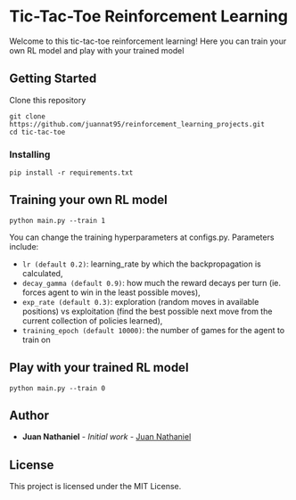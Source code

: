 # Tic-Tac-Toe Reinforcement Learning

Welcome to this tic-tac-toe reinforcement learning! Here you can train your own RL model and play with your trained model

## Getting Started

Clone this repository
```
git clone https://github.com/juannat95/reinforcement_learning_projects.git
cd tic-tac-toe
```

### Installing

```
pip install -r requirements.txt
```

## Training your own RL model

```
python main.py --train 1
```

You can change the training hyperparameters at configs.py. Parameters include:
- `lr (default 0.2)`: learning_rate by which the backpropagation is calculated,
- `decay_gamma (default 0.9)`: how much the reward decays per turn (ie. forces agent to win in the least possible moves),
- `exp_rate (default 0.3)`: exploration (random moves in available positions) vs exploitation (find the best possible next move from the current collection of policies learned),
- `training_epoch (default 10000)`: the number of games for the agent to train on

## Play with your trained RL model

```
python main.py --train 0
```

## Author

* **Juan Nathaniel** - *Initial work* - [Juan Nathaniel](https://github.com/juannat95)

## License

This project is licensed under the MIT License.
